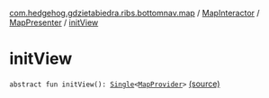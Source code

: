 [com.hedgehog.gdzietabiedra.ribs.bottomnav.map](../../index.md) / [MapInteractor](../index.md) / [MapPresenter](index.md) / [initView](./init-view.md)

# initView

`abstract fun initView(): `[`Single`](http://reactivex.io/RxJava/javadoc/io/reactivex/Single.html)`<`[`MapProvider`](../../../com.hedgehog.gdzietabiedra.appservice.map/-map-provider/index.md)`>` [(source)](https://github.com/asvid/GdzieTaBiedra/tree/master/app/src/main/java/com/hedgehog/gdzietabiedra/ribs/bottomnav/map/MapInteractor.kt#L166)